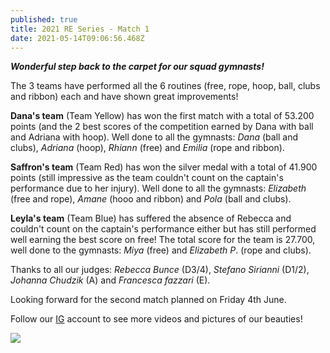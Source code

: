 ```yaml
---
published: true
title: 2021 RE Series - Match 1
date: 2021-05-14T09:06:56.468Z
---
```

***Wonderful step back to the carpet for our squad gymnasts!***

The 3 teams have performed all the 6 routines (free, rope, hoop, ball, clubs and ribbon) each and have shown great improvements!

**Dana's team** (Team Yellow) has won the first match with a total of 53.200 points (and the 2 best scores of the competition earned by Dana with ball and Adriana with hoop). Well done to all the gymnasts: *Dana* (ball and clubs), *Adriana* (hoop), *Rhiann* (free) and *Emilia* (rope and ribbon).

**Saffron's team** (Team Red) has won the silver medal with a total of 41.900 points (still impressive as the team couldn't count on the captain's performance due to her injury). Well done to all the gymnasts: *Elizabeth* (free and rope), *Amane* (hooo and ribbon) and *Pola* (ball and clubs).

**Leyla's team** (Team Blue) has suffered the absence of Rebecca and couldn't count on the captain's performance either but has still performed well earning the best score on free! The total score for the team is 27.700, well done to the gymnasts: *Miya* (free) and *Elizabeth P*. (rope and clubs).

Thanks to all our judges: *Rebecca Bunce* (D3/4), *Stefano Sirianni* (D1/2), *Johanna Chudzik* (A) and *Francesca fazzari* (E).

Looking forward for the second match planned on Friday 4th June.

Follow our [IG](https://www.instagram.com/rhythmic_excellence/) account to see more videos and pictures of our beauties!

![](/assets/screenshot-2021-05-17-at-10.31.04.png)